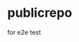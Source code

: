# publicrepo
for e2e test















































































































































































































